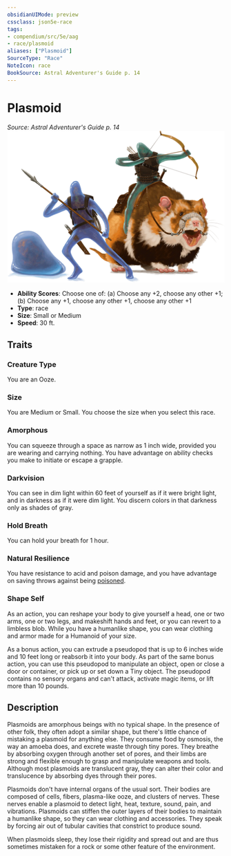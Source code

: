 ```yaml
---
obsidianUIMode: preview
cssclass: json5e-race
tags:
- compendium/src/5e/aag
- race/plasmoid
aliases: ["Plasmoid"]
SourceType: "Race"
NoteIcon: race
BookSource: Astral Adventurer's Guide p. 14
---
```

# Plasmoid
*Source: Astral Adventurer's Guide p. 14*  
![](/3-Mechanics/CLI/races/img/plasmoid.webp#right)  

- **Ability Scores**: Choose one of: (a) Choose any +2, choose any other +1; (b) Choose any +1, choose any other +1, choose any other +1
- **Type**: race
- **Size**: Small or Medium
- **Speed**: 30 ft.

## Traits

### Creature Type

You are an Ooze.

### Size

You are Medium or Small. You choose the size when you select this race.

### Amorphous

You can squeeze through a space as narrow as 1 inch wide, provided you are wearing and carrying nothing. You have advantage on ability checks you make to initiate or escape a grapple.

### Darkvision

You can see in dim light within 60 feet of yourself as if it were bright light, and in darkness as if it were dim light. You discern colors in that darkness only as shades of gray.

### Hold Breath

You can hold your breath for 1 hour.

### Natural Resilience

You have resistance to acid and poison damage, and you have advantage on saving throws against being [poisoned](/3-Mechanics/CLI/rules/conditions.md#poisoned).

### Shape Self

As an action, you can reshape your body to give yourself a head, one or two arms, one or two legs, and makeshift hands and feet, or you can revert to a limbless blob. While you have a humanlike shape, you can wear clothing and armor made for a Humanoid of your size.

As a bonus action, you can extrude a pseudopod that is up to 6 inches wide and 10 feet long or reabsorb it into your body. As part of the same bonus action, you can use this pseudopod to manipulate an object, open or close a door or container, or pick up or set down a Tiny object. The pseudopod contains no sensory organs and can't attack, activate magic items, or lift more than 10 pounds.

## Description

Plasmoids are amorphous beings with no typical shape. In the presence of other folk, they often adopt a similar shape, but there's little chance of mistaking a plasmoid for anything else. They consume food by osmosis, the way an amoeba does, and excrete waste through tiny pores. They breathe by absorbing oxygen through another set of pores, and their limbs are strong and flexible enough to grasp and manipulate weapons and tools. Although most plasmoids are translucent gray, they can alter their color and translucence by absorbing dyes through their pores.

Plasmoids don't have internal organs of the usual sort. Their bodies are composed of cells, fibers, plasma-like ooze, and clusters of nerves. These nerves enable a plasmoid to detect light, heat, texture, sound, pain, and vibrations. Plasmoids can stiffen the outer layers of their bodies to maintain a humanlike shape, so they can wear clothing and accessories. They speak by forcing air out of tubular cavities that constrict to produce sound.

When plasmoids sleep, they lose their rigidity and spread out and are thus sometimes mistaken for a rock or some other feature of the environment.
